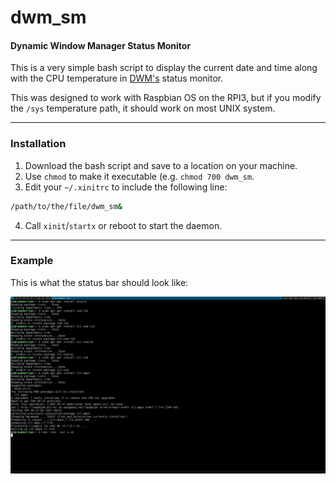 dwm_sm
======

#### Dynamic Window Manager Status Monitor

This is a very simple bash script to display the current date and time along with the CPU temperature in [DWM's](https://dwm.suckless.org/status_monitor/) status monitor.

This was designed to work with Raspbian OS on the RPI3, but if you modify the `/sys` temperature path, it should work on most UNIX system.

---

### Installation

1. Download the bash script and save to a location on your machine.
2. Use `chmod` to make it executable  (e.g. `chmod 700 dwm_sm`.
3. Edit your `~/.xinitrc` to include the following line:

```sh
/path/to/the/file/dwm_sm&
```

4. Call `xinit`/`startx` or reboot to start the daemon.

---

### Example

This is what the status bar should look like:


![example image](s.jpg)
